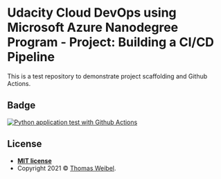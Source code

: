 # Udacity Cloud DevOps using Microsoft Azure Nanodegree Program - Project: Building a CI/CD Pipeline

This is a test repository to demonstrate project scaffolding and Github Actions.

## Badge

[![Python application test with Github Actions](https://github.com/thom/azure-ci-cd-pipeline-hello/actions/workflows/pythonapp.yml/badge.svg)](https://github.com/thom/azure-ci-cd-pipeline-hello/actions/workflows/pythonapp.yml)

## License

- **[MIT license](http://opensource.org/licenses/mit-license.php)**
- Copyright 2021 © [Thomas Weibel](https://github.com/thom).
